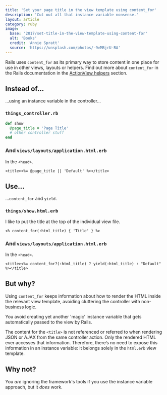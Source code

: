 ```yaml
---
title: 'Set your page title in the view template using content_for'
description: 'Cut out all that instance variable nonsense.'
layout: article
category: ruby
image:
  base: '2017/set-title-in-the-view-template-using-content-for'
  alt: 'Books'
  credit: 'Annie Spratt'
  source: 'https://unsplash.com/photos/-9vMBjrU-RA'
---
```


Rails uses `content_for` as its primary way to store content in one place for use in other views, layouts or helpers. Find out more about `content_for` in the Rails documentation in the [ActionView helpers](http://api.rubyonrails.org/v5.1.3/classes/ActionView/Helpers/CaptureHelper.html#method-i-content_for) section.

## Instead of…

...using an instance variable in the controller...

### `things_controller.rb`

```ruby
def show
  @page_title = 'Page Title'
  # other controller stuff
end
```

### And `views/layouts/application.html.erb`

In the `<head>`.

```erb
<title><%= @page_title || 'Default' %></title>
```


## Use…

...`content_for` and `yield`.

### `things/show.html.erb`

I like to put the title at the top of the individual view file.

```erb
<% content_for(:html_title) { 'Title' } %>
```

### And `views/layouts/application.html.erb`

In the `<head>`.

```erb
<title><%= content_for?(:html_title) ? yield(:html_title) : "Default" %></title>
```


## But why?

Using `content_for` keeps information about how to render the HTML inside the relevant view template, avoiding cluttering the controller with non-business logic.

You avoid creating yet another 'magic' instance variable that gets automatically passed to the view by Rails.

The content for the `<title>` is not referenced or referred to when rendering JSON or AJAX from the same controller action. Only the rendered HTML ever accesses that information. Therefore, there’s no need to expose this information in an instance variable: it belongs solely in the `html.erb` view template.


## Why not?

You _are_ ignoring the framework's tools if you use the instance variable approach, but it _does_ work.

